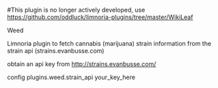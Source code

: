 #This plugin is no longer actively developed, use https://github.com/oddluck/limnoria-plugins/tree/master/WikiLeaf

Weed

Limnoria plugin to fetch cannabis (marijuana) strain information from the strain api (strains.evanbusse.com)

obtain an api key from http://strains.evanbusse.com/

config plugins.weed.strain_api your_key_here
